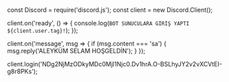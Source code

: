 const Discord = require('discord.js');
const client = new Discord.Client();

client.on('ready', () => {
  console.log(`BOT SUNUCULARA GİRİŞ YAPTI ${client.user.tag}!`);
});

client.on('message', msg => {
  if (msg.content === 'sa') {
    msg.reply('ALEYKÜM SELAM HOŞGELDİN');
  }
});

client.login('NDg2NjMzODkyMDc0MjI1Njc0.Dv1hrA.O-BSLhyJY2v2vXCVtEI-g8r8PKs');
